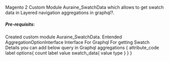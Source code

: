 Magento 2 Custom Module Auraine_SwatchData which allows to get swatch data in Layered navigation aggregations in graphql?.

##### Pre-requisits:

Created custom module Auraine_SwatchData.
Entended AggregationOptionInterface Interface For Graphql
For getting Swatch Details you can add below query in Graphql
aggregations {
          attribute_code
          label
          options{
            count
            label
            value
            swatch_data{
              value
              type
            }
          }
        }
